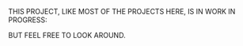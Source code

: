 THIS PROJECT, LIKE MOST OF THE PROJECTS HERE, IS IN WORK IN PROGRESS:

BUT FEEL FREE TO LOOK AROUND.
